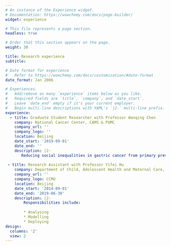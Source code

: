 ```yaml
---
# An instance of the Experience widget.
# Documentation: https://wowchemy.com/docs/page-builder/
widget: experience

# This file represents a page section.
headless: true

# Order that this section appears on the page.
weight: 30

title: Research experience
subtitle:

# Date format for experience
#   Refer to https://wowchemy.com/docs/customization/#date-format
date_format: Jan 2006

# Experiences.
#   Add/remove as many `experience` items below as you like.
#   Required fields are `title`, `company`, and `date_start`.
#   Leave `date_end` empty if it's your current employer.
#   Begin multi-line descriptions with YAML's `|2-` multi-line prefix.
experience:
  - title: Graduate Student Researcher with Professor Wanqing Chen
    company: National Cancer Center, CAMS & PUMC
    company_url: ''
    company_logo: ''
    location: Beijing
    date_start: '2019-09-01'
    date_end: ''
    description: |2-
       Reducing social inequalities in gastric cancer from primary prevention to cancer screening:
      
 - title: Research Assistant with Professor Yifei Hu
    company: Department of Child, Adolescent Health and Maternal Care, Capital Medical University
    company_url: ''
    company_logo: CCMU
    location: Beijing
    date_start: '2014-09-01'
    date_end: '2019-06-30'
    description: |2-
        Responsibilities include:
        
        * Analysing
        * Modelling
        * Deploying
design:
  columns: '2'
  view: 2
---
```


